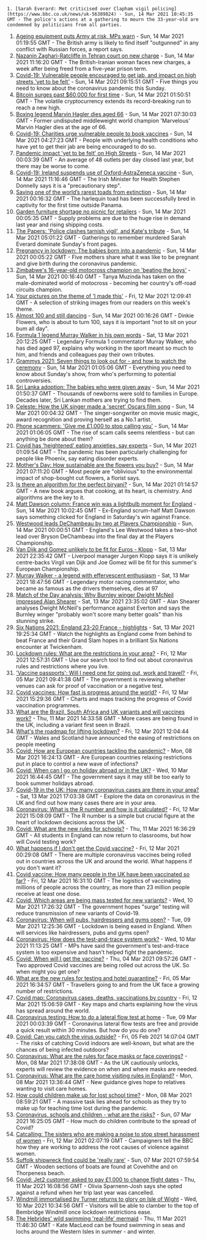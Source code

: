 
    1. [Sarah Everard: Met criticised over Clapham vigil policing](https://www.bbc.co.uk/news/uk-56389824) - Sun, 14 Mar 2021 10:45:35 GMT - The police's actions at a gathering to mourn the 33-year-old are condemned by politicians from all parties.
1. [Ageing equipment puts Army at risk, MPs warn](https://www.bbc.co.uk/news/uk-56386446) - Sun, 14 Mar 2021 01:19:55 GMT - The British army is likely to find itself "outgunned" in any conflict with Russian forces, a report says.
1. [Nazanin Zaghari-Ratcliffe in Tehran court on new charge](https://www.bbc.co.uk/news/uk-56390394) - Sun, 14 Mar 2021 11:16:20 GMT - The British-Iranian woman faces new charges, a week after being freed from a five-year prison term.
1. [Covid-19: Vulnerable people encouraged to get jab, and impact on high streets 'yet to be felt'](https://www.bbc.co.uk/news/uk-56391138) - Sun, 14 Mar 2021 09:15:51 GMT - Five things you need to know about the coronavirus pandemic this Sunday.
1. [Bitcoin surges past $60,000 for first time](https://www.bbc.co.uk/news/business-56390409) - Sun, 14 Mar 2021 01:50:51 GMT - The volatile cryptocurrency extends its record-breaking run to reach a new high.
1. [Boxing legend Marvin Hagler dies aged 66](https://www.bbc.co.uk/sport/boxing/56390270) - Sun, 14 Mar 2021 07:30:03 GMT - Former undisputed middleweight world champion 'Marvelous' Marvin Hagler dies at the age of 66.
1. [Covid-19: Charities urge vulnerable people to book vaccines](https://www.bbc.co.uk/news/uk-56390764) - Sun, 14 Mar 2021 04:27:23 GMT - People with underlying health conditions who have yet to get their jab are being encouraged to do so.
1. [Pandemic impact 'yet to be felt' on High Streets](https://www.bbc.co.uk/news/business-56378667) - Sun, 14 Mar 2021 00:03:39 GMT - An average of 48 outlets per day closed last year, but there may be worse to come.
1. [Covid-19: Ireland suspends use of Oxford-AstraZeneca vaccine](https://www.bbc.co.uk/news/world-europe-56391818) - Sun, 14 Mar 2021 11:16:46 GMT - The Irish Minister for Health Stephen Donnelly says it is a "precautionary step".
1. [Saving one of the world’s rarest toads from extinction](https://www.bbc.co.uk/news/science-environment-56375886) - Sun, 14 Mar 2021 00:16:32 GMT - The harlequin toad has been successfully bred in captivity for the first time outside Panama.
1. [Garden furniture shortage no picnic for retailers](https://www.bbc.co.uk/news/business-56357221) - Sun, 14 Mar 2021 00:05:35 GMT - Supply problems are due to the huge rise in demand last year and rising shipping costs.
1. [The Papers: 'Police clashes tarnish vigil', and Kate's tribute](https://www.bbc.co.uk/news/blogs-the-papers-56389928) - Sun, 14 Mar 2021 05:01:22 GMT - Gatherings to remember murdered Sarah Everard dominate Sunday's front pages.
1. [Pregnancy in lockdown: The babies born into a pandemic](https://www.bbc.co.uk/news/in-pictures-56360275) - Sun, 14 Mar 2021 00:05:22 GMT - Five mothers share what it was like to be pregnant and give birth during the coronavirus pandemic.
1. [Zimbabwe's 16-year-old motocross champion on 'beating the boys'](https://www.bbc.co.uk/news/world-africa-56316459) - Sun, 14 Mar 2021 00:16:40 GMT - Tanya Muzinda has taken on the male-dominated world of motocross - becoming her country's off-road circuits champion.
1. [Your pictures on the theme of 'I made this'](https://www.bbc.co.uk/news/in-pictures-56364240) - Fri, 12 Mar 2021 12:09:41 GMT - A selection of striking images from our readers on this week's theme.
1. [Almost 100 and still dancing](https://www.bbc.co.uk/news/uk-england-sussex-56351673) - Sun, 14 Mar 2021 00:16:26 GMT - Dinkie Flowers, who is about to turn 100, says it is important "not to sit on your bum all day".
1. [Formula 1 legend Murray Walker in his own words](https://www.bbc.co.uk/sport/av/formula1/56389707) - Sat, 13 Mar 2021 20:12:25 GMT - Legendary Formula 1 commentator Murray Walker, who has died aged 97, explains why working in the sport meant so much to him, and friends and colleagues pay their own tributes.
1. [Grammys 2021: Seven things to look out for - and how to watch the ceremony](https://www.bbc.co.uk/news/entertainment-arts-56350432) - Sun, 14 Mar 2021 01:05:06 GMT - Everything you need to know about Sunday's show, from who's performing to potential controversies.
1. [Sri Lanka adoption: The babies who were given away](https://www.bbc.co.uk/news/world-56390772) - Sun, 14 Mar 2021 01:50:37 GMT - Thousands of newborns were sold to families in Europe. Decades later, Sri Lankan mothers are trying to find them.
1. [Celeste: How the UK singer made a 'secret' Oscars film song](https://www.bbc.co.uk/news/entertainment-arts-56284350) - Sun, 14 Mar 2021 00:04:32 GMT - The singer-songwriter on movie music magic, award recognition and proving herself as a No.1 artist.
1. [Phone scammers: 'Give me £1,000 to stop calling you'](https://www.bbc.co.uk/news/technology-56334466) - Sun, 14 Mar 2021 01:06:05 GMT - The rise of scam calls seems relentless - but can anything be done about them?
1. [Covid has 'heightened' eating anxieties, say experts](https://www.bbc.co.uk/news/health-56292037) - Sun, 14 Mar 2021 01:09:54 GMT - The pandemic has been particularly challenging for people like Phoenix, say eating disorder experts.
1. [Mother's Day: How sustainable are the flowers you buy?](https://www.bbc.co.uk/news/uk-wales-56000483) - Sun, 14 Mar 2021 07:11:20 GMT - Most people are "oblivious" to the environmental impact of shop-bought cut flowers, a florist says.
1. [Is there an algorithm for the perfect biryani?](https://www.bbc.co.uk/news/world-asia-india-56066970) - Sun, 14 Mar 2021 01:14:57 GMT - A new book argues that cooking, at its heart, is chemistry. And algorithms are the key to it.
1. [Matt Dawson column: France win was a lightbulb moment for England](https://www.bbc.co.uk/sport/rugby-union/56387726) - Sun, 14 Mar 2021 10:02:45 GMT - Ex-England scrum-half Matt Dawson says something clicked for England in Saturday's win against France.
1. [Westwood leads DeChambeau by two at Players Championship](https://www.bbc.co.uk/sport/golf/56390077) - Sun, 14 Mar 2021 00:00:51 GMT - England's Lee Westwood takes a two-shot lead over Bryson DeChambeau into the final day at the Players Championship.
1. [Van Dijk and Gomez unlikely to be fit for Euros - Klopp](https://www.bbc.co.uk/sport/football/56388590) - Sat, 13 Mar 2021 22:35:42 GMT - Liverpool manager Jurgen Klopp says it is unlikely centre-backs Virgil van Dijk and Joe Gomez will be fit for this summer's European Championship.
1. [Murray Walker - a legend with effervescent enthusiasm](https://www.bbc.co.uk/sport/formula1/56355693) - Sat, 13 Mar 2021 18:47:56 GMT - Legendary motor racing commentator, who became as famous as the drivers themselves, dies at 97
1. [Match of the Day analysis: Why Burnley winger Dwight McNeil impressed Alan Shearer](https://www.bbc.co.uk/sport/av/football/56390248) - Sat, 13 Mar 2021 23:35:02 GMT - Alan Shearer analyses Dwight McNeil's performance against Everton and says the Burnley winger "probably won't score many better goals" than his stunning strike.
1. [Six Nations 2021: England 23-20 France - highlights](https://www.bbc.co.uk/sport/av/rugby-union/56389537) - Sat, 13 Mar 2021 19:25:34 GMT - Watch the highlights as England come from behind to beat France and their Grand Slam hopes in a brilliant Six Nations encounter at Twickenham.
1. [Lockdown rules: What are the restrictions in your area?](https://www.bbc.co.uk/news/uk-54373904) - Fri, 12 Mar 2021 12:57:31 GMT - Use our search tool to find out about coronavirus rules and restrictions where you live.
1. ['Vaccine passports': Will I need one for going out, work and travel?](https://www.bbc.co.uk/news/explainers-55718553) - Fri, 05 Mar 2021 09:41:38 GMT - The government is reviewing whether venues can ask for proof of vaccination or a negative test.
1. [Covid vaccines: How fast is progress around the world?](https://www.bbc.co.uk/news/world-56237778) - Fri, 12 Mar 2021 15:29:36 GMT - Charts and maps tracking the progress of Covid vaccination programmes.
1. [What are the Brazil, South Africa and UK variants and will vaccines work?](https://www.bbc.co.uk/news/health-55659820) - Thu, 11 Mar 2021 14:33:58 GMT - More cases are being found in the UK, including a variant first seen in Brazil.
1. [What's the roadmap for lifting lockdown?](https://www.bbc.co.uk/news/explainers-52530518) - Fri, 12 Mar 2021 12:04:44 GMT - Wales and Scotland have announced the easing of restrictions on people meeting
1. [Covid: How are European countries tackling the pandemic?](https://www.bbc.co.uk/news/explainers-53640249) - Mon, 08 Mar 2021 16:24:13 GMT - Are European countries relaxing restrictions put in place to control a new wave of infections?
1. [Covid: When can I go on holiday abroad or in the UK?](https://www.bbc.co.uk/news/explainers-52646738) - Wed, 10 Mar 2021 16:44:45 GMT - The government says it may still be too early to book summer holidays abroad.
1. [Covid-19 in the UK: How many coronavirus cases are there in your area?](https://www.bbc.co.uk/news/uk-51768274) - Sat, 13 Mar 2021 17:03:38 GMT - Explore the data on coronavirus in the UK and find out how many cases there are in your area.
1. [Coronavirus: What is the R number and how is it calculated?](https://www.bbc.co.uk/news/health-52473523) - Fri, 12 Mar 2021 15:08:09 GMT - The R number is a simple but crucial figure at the heart of lockdown decisions across the UK.
1. [Covid: What are the new rules for schools?](https://www.bbc.co.uk/news/education-51643556) - Thu, 11 Mar 2021 16:36:29 GMT - All students in England can now return to classrooms, but how will Covid testing work?
1. [What happens if I don't get the Covid vaccine?](https://www.bbc.co.uk/news/health-56359242) - Fri, 12 Mar 2021 00:29:08 GMT - There are multiple coronavirus vaccines being rolled out in countries across the UK and around the world. What happens if you don't want it?
1. [Covid vaccine: How many people in the UK have been vaccinated so far?](https://www.bbc.co.uk/news/health-55274833) - Fri, 12 Mar 2021 16:31:10 GMT - The logistics of vaccinating millions of people across the country, as more than 23 million people receive at least one dose.
1. [Covid: Which areas are being mass tested for new variants?](https://www.bbc.co.uk/news/explainers-54872039) - Wed, 10 Mar 2021 17:26:32 GMT - The government hopes "surge" testing will reduce transmission of new variants of Covid-19.
1. [Coronavirus: When will pubs, hairdressers and gyms open?](https://www.bbc.co.uk/news/explainers-53349989) - Tue, 09 Mar 2021 12:25:36 GMT - Lockdown is being eased in England. When will services like hairdressers, pubs and gyms open?
1. [Coronavirus: How does the test-and-trace system work?](https://www.bbc.co.uk/news/explainers-52442754) - Wed, 10 Mar 2021 11:13:25 GMT - MPs have said the government's test-and-trace system is too expensive and hasn't helped fight the pandemic.
1. [Covid: When will I get the vaccine?](https://www.bbc.co.uk/news/health-55045639) - Thu, 04 Mar 2021 09:57:26 GMT - Two approved Covid vaccines are being rolled out across the UK. So when might you get one?
1. [What are the new rules for testing and hotel quarantine?](https://www.bbc.co.uk/news/explainers-52544307) - Fri, 05 Mar 2021 16:34:57 GMT - Travellers going to and from the UK face a growing number of restrictions.
1. [Covid map: Coronavirus cases, deaths, vaccinations by country](https://www.bbc.co.uk/news/world-51235105) - Fri, 12 Mar 2021 15:06:59 GMT - Key maps and charts explaining how the virus has spread around the world.
1. [Coronavirus testing: How to do a lateral flow test at home](https://www.bbc.co.uk/news/health-56326456) - Tue, 09 Mar 2021 00:03:39 GMT - Coronavirus lateral flow tests are free and provide a quick result within 30 minutes. But how do you do one?
1. [Covid: Can you catch the virus outside?](https://www.bbc.co.uk/news/explainers-55680305) - Fri, 05 Feb 2021 14:07:04 GMT - The risks of catching Covid indoors are well-known, but what are the chances of being infected outdoors?
1. [Coronavirus: What are the rules for face masks or face coverings?](https://www.bbc.co.uk/news/health-51205344) - Mon, 08 Mar 2021 17:38:08 GMT - As the UK cautiously unlocks, experts will review the evidence on when and where masks are needed.
1. [Coronavirus: What are the care home visiting rules in England?](https://www.bbc.co.uk/news/explainers-53503712) - Mon, 08 Mar 2021 13:36:44 GMT - New guidance gives hope to relatives wanting to visit care homes.
1. [How could children make up for lost school time?](https://www.bbc.co.uk/news/explainers-55938837) - Mon, 08 Mar 2021 08:59:21 GMT - A massive task lies ahead for schools as they try to make up for teaching time lost during the pandemic.
1. [Coronavirus, schools and children - what are the risks?](https://www.bbc.co.uk/news/health-52003804) - Sun, 07 Mar 2021 16:25:05 GMT - How much do children contribute to the spread of Covid?
1. [Catcalling: The sisters who are making a noise to stop street harassment of women](https://www.bbc.co.uk/news/uk-56361419) - Fri, 12 Mar 2021 02:07:19 GMT - Campaigners tell the BBC how they are working to address the root causes of violence against women.
1. [Suffolk shipwreck find could be 'really rare'](https://www.bbc.co.uk/news/uk-england-suffolk-56199044) - Sun, 07 Mar 2021 07:59:54 GMT - Wooden sections of boats are found at Covehithe and on Thorpeness beach.
1. [Covid: Jet2 customer asked to pay £1,000 to change flight dates](https://www.bbc.co.uk/news/uk-england-leeds-56351703) - Thu, 11 Mar 2021 16:08:56 GMT - Olivia Sparnenn-Josh says she opted against a refund when her trip last year was cancelled.
1. [Windmill immortalised by Turner returns to glory on Isle of Wight](https://www.bbc.co.uk/news/uk-england-hampshire-56337635) - Wed, 10 Mar 2021 10:34:56 GMT - Visitors will be able to clamber to the top of Bembridge Windmill once lockdown restrictions ease.
1. [The Hebrides' wild swimming 'real-life' mermaid](https://www.bbc.co.uk/news/uk-scotland-highlands-islands-56359621) - Thu, 11 Mar 2021 11:46:30 GMT - Kate MacLeod can be found swimming in seas and lochs around the Western Isles in summer - and winter.

